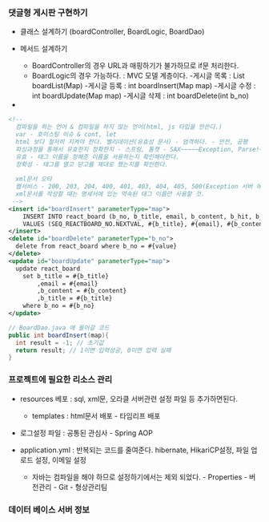 ### 댓글형 게시판 구현하기
- 클래스 설계하기 (boardController, BoardLogic, BoardDao)

- 메서드 설계하기
  - BoardController의 경우 URL과 매핑하기가 불가하므로 if문 처리한다.
  - BoardLogic의 경우 가능하다. : MVC 모델 계층이다.
    -게시글 목록 : List<Map> boardList(Map)
    -게시글 등록 : int boardInsert(Map map)
    -게시글 수정 : int boardUpdate(Map map)
    -게시글 삭제 : int boardDelete(int b_no)
-


```xml
<!-- 
  컴파일을 하는 언어 & 컴파일을 하지 않는 언어(html, js 타입을 안쓴다.)
  var - 호이스팅 이슈 & cont, let
  html 보다 철저히 지켜야 한다. 벨리데이션(유효성 문서) - 엄격하다. - 안전, 공평
  파싱과정을 통해서 유효한지 정확한지 - 스프링, 톰캣 - SAX~~~~~Exception, Parse!~~~~~Exception -> 무조건
  유효 - 태그 이름을 정해준 이름을 사용하는지 확인해야한다.
  정확성 - 태그를 열고 닫고를 제대로 했는지를 확인한다.
  
  xml문서 오타
  웹서비스 - 200, 203, 204, 400, 401, 403, 404, 405, 500(Exception 서버 에러 즉, 백엔드(Back-End))
  xml문서를 작성할 때는 명세서에 있는 약속된 태그 이름만 사용할 것.
 -->
<insert id="boardInsert" parameterType="map">
	INSERT INTO react_board (b_no, b_title, email, b_content, b_hit, b_date, b_file)
	VALUES (SEQ_REACTBOARD_NO.NEXTVAL, #{b_title}, #{email}, #{b_content}, 0, to_char(sysdate, 'YYYY-MM-DD'), #{_file});
</insert>
<delete id="boardDelete" parameterType="b_no">
  delete from react_board where b_no = #{value}
</delete>
<update id="boardUpdate" parameterType="map">
  update react_board
    set b_title = #{b_title}
        ,email = #{email}
        ,b_content = #{b_content}
        ,b_title = #{b_title}
    where b_no = #{b_no}
</update>
```

```java
// BoardDao.java 에 들어갈 코드
public int boardInsert(map){
  int result = -1; // 초기값
  return result; // 1이면 입력성공, 0이면 입력 실패
}
```

### 프로젝트에 필요한 리소스 관리 
- resources 베포 : sql, xml문, 오라클 서버관련 설정 파일 등 추가하면된다.
  - templates : html문서 배포 - 타임리프 배포

- 로그설정 파일 : 공통된 관심사 - Spring AOP
- application.yml : 반복되는 코드를 줄여준다. hibernate, HikariCP설정, 파일 업로드 설정, 이메일 설정
  - 자바는 컴파일을 해야 하므로 설정하기에서는 제외 되었다. - Properties - 버전관리 - Git - 형상관리팀

### 데이터 베이스 서버 정보
